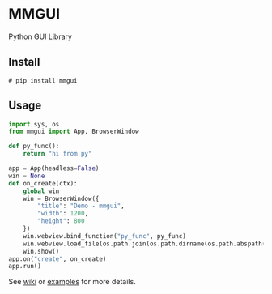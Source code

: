 # MMGUI

Python GUI Library


## Install

```
# pip install mmgui
```

## Usage

```python
import sys, os
from mmgui import App, BrowserWindow

def py_func():
    return "hi from py"

app = App(headless=False)
win = None
def on_create(ctx):
    global win
    win = BrowserWindow({
        "title": "Demo - mmgui",
        "width": 1200,
        "height": 800
    })
    win.webview.bind_function("py_func", py_func)
    win.webview.load_file(os.path.join(os.path.dirname(os.path.abspath(__file__)), "index.html"))
    win.show()
app.on("create", on_create)
app.run()
```

See [wiki](../../wiki) or [examples](../../tree/master/examples) for more details.




